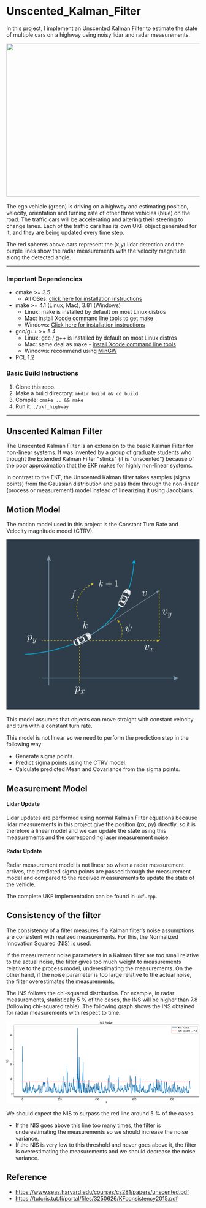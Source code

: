 # Unscented_Kalman_Filter

In this project, I implement an Unscented Kalman Filter to estimate the state of multiple cars on a highway using noisy lidar and radar measurements.

<img src="media/ukf_highway_tracked.gif" width="700" height="400" />

The ego vehicle (green) is driving on a highway and estimating position, velocity, orientation and turning rate of other three vehicles (blue) on the road. The traffic cars will be accelerating and altering their steering to change lanes. Each of the traffic cars has
its own UKF object generated for it, and they are being updated every time step.

The red spheres above cars represent the (x,y) lidar detection and the purple lines show the radar measurements with the velocity magnitude along the detected angle.

---

### Important Dependencies
* cmake >= 3.5
  * All OSes: [click here for installation instructions](https://cmake.org/install/)
* make >= 4.1 (Linux, Mac), 3.81 (Windows)
  * Linux: make is installed by default on most Linux distros
  * Mac: [install Xcode command line tools to get make](https://developer.apple.com/xcode/features/)
  * Windows: [Click here for installation instructions](http://gnuwin32.sourceforge.net/packages/make.htm)
* gcc/g++ >= 5.4
  * Linux: gcc / g++ is installed by default on most Linux distros
  * Mac: same deal as make - [install Xcode command line tools](https://developer.apple.com/xcode/features/)
  * Windows: recommend using [MinGW](http://www.mingw.org/)
* PCL 1.2

### Basic Build Instructions

1. Clone this repo.
2. Make a build directory: `mkdir build && cd build`
3. Compile: `cmake .. && make`
4. Run it: `./ukf_highway`

---

## Unscented Kalman Filter

The Unscented Kalman Filter is an extension to the basic Kalman Filter for non-linear systems. It was invented by a group of graduate students who thought the Extended Kalman Filter "stinks" (it is "unscented") because of the poor approximation that the EKF makes for highly non-linear systems.

In contrast to the EKF, the Unscented Kalman filter takes samples (sigma points) from the Gaussian distribution and pass them through the non-linear (process or measurement) model instead of linearizing it using Jacobians.

## Motion Model

The motion model used in this project is the Constant Turn Rate and Velocity magnitude model (CTRV).

<img src="media/CTRV.png" height="444" />

This model assumes that objects can move straight with constant velocity and turn with a constant turn rate.

This model is not linear so we need to perform the prediction step in the following way:

* Generate sigma points.
* Predict sigma points using the CTRV model.
* Calculate predicted Mean and Covariance from the sigma points.

## Measurement Model

#### Lidar Update

Lidar updates are performed using normal Kalman Filter equations because lidar measurements in this project give the position (px, py) directly, so it is therefore a linear model and we can update the state using this measurements and the corresponding laser measurement noise.

#### Radar Update

Radar measurement model is not linear so when a radar measurement arrives, the predicted sigma points are passed through the measurement model and compared to the received measurements to update the state of the vehicle.

The complete UKF implementation can be found in `ukf.cpp`.

## Consistency of the filter

The consistency of a filter measures if a Kalman filter’s noise assumptions are consistent with realized measurements. For this, the Normalized Innovation Squared (NIS) is used.

If the measurement noise parameters in a Kalman filter are too small relative to the actual noise, the filter gives too much weight to measurements relative to the process model, underestimating the measurements. On the other hand, if the noise parameter is too large relative to the actual noise, the filter overestimates the measurements.

The INS follows the chi-squared distribution. For example, in radar measurements, statistically 5 % of the cases, the INS will be higher than 7.8 (following chi-squared table). The following graph shows the INS obtained for radar measurements with respect to time:

<img src="media/NIS.png" />

We should expect the NIS to surpass the red line around 5 % of the cases.
* If the NIS goes above this line too many times, the filter is underestimating the measurements so we should increase the noise variance.
* If the NIS is very low to this threshold and never goes above it, the filter is overestimating the measurements and we should decrease the noise variance.

## Reference
* https://www.seas.harvard.edu/courses/cs281/papers/unscented.pdf
* https://tutcris.tut.fi/portal/files/3250626/KFconsistency2015.pdf
